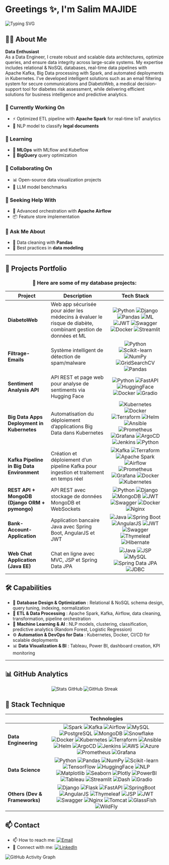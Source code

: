 # Greetings ✨, I'm Salim MAJIDE 
![Typing SVG](https://readme-typing-svg.herokuapp.com?font=Fira+Code&pause=1000&color=54A2F7&width=435&lines=Database+Wizard+🧙‍♂️;SQL+Specialist+💾;Data+Architect+📊)

## 🙋‍♂ About Me

**Data Enthusiast**  
As a Data Engineer, I create robust and scalable data architectures, optimize queries, and ensure data integrity across large-scale systems. My expertise includes relational & NoSQL databases, real-time data pipelines with Apache Kafka, Big Data processing with Spark, and automated deployments in Kubernetes. I’ve developed intelligent solutions such as an email filtering system for secure communications and DiabetoWeb, a medical decision-support tool for diabetes risk assessment, while delivering efficient solutions for business intelligence and predictive analytics.

### 🔭 Currently Working On
- ⚡ Optimized ETL pipeline with **Apache Spark** for real-time IoT analytics  
- 📑 NLP model to classify **legal documents**  

### 🌱 Learning
- 🔹 **MLOps** with MLflow and Kubeflow  
- 🔹 **BigQuery** query optimization  

### 👯 Collaborating On
- 📊 Open-source data visualization projects  
- 🧠 LLM model benchmarks  

### 🤔 Seeking Help With
- 🚀 Advanced orchestration with **Apache Airflow**  
- 📦 Feature store implementation  

### 💬 Ask Me About
- 🧹 Data cleaning with **Pandas**  
- 📐 Best practices in **data modeling**  

---

## 📂 Projects Portfolio

<div align="center">

### **🚀 Here are some of my database projects:**

| Project | Description | Tech Stack |
|---------|-------------|------------|
| **DiabetoWeb** | Web app sécurisée pour aider les médecins à évaluer le risque de diabète, combinant gestion de données et ML | <div align="center">![Python](https://img.shields.io/badge/-Python-3776AB?style=flat&logo=python&logoColor=white) ![Django](https://img.shields.io/badge/-Django-092E20?style=flat&logo=django&logoColor=white) ![Pandas](https://img.shields.io/badge/-Pandas-150458?style=flat&logo=pandas&logoColor=white) ![ML](https://img.shields.io/badge/-Machine%20Learning-FF6F00?style=flat) ![JWT](https://img.shields.io/badge/-JWT-000000?style=flat) ![Swagger](https://img.shields.io/badge/-Swagger-85EA2D?style=flat) ![Docker](https://img.shields.io/badge/-Docker-2496ED?style=flat) ![Streamlit](https://img.shields.io/badge/-Streamlit-FF4B4B?style=flat) </div>|
| **Filtrage-Emails** | Système intelligent de détection de spam/malware | <div align="center">![Python](https://img.shields.io/badge/-Python-3776AB?style=flat&logo=python&logoColor=white) ![Scikit-learn](https://img.shields.io/badge/-Scikit_Learn-F7931E?style=flat) ![NumPy](https://img.shields.io/badge/-NumPy-013243?style=flat&logo=numpy&logoColor=white) ![GridSearchCV](https://img.shields.io/badge/-GridSearchCV-FF6C37?style=flat) ![Pandas](https://img.shields.io/badge/-Pandas-150458?style=flat) </div>|
| **Sentiment Analysis API** | API REST et page web pour analyse de sentiments via Hugging Face | <div align="center">![Python](https://img.shields.io/badge/-Python-3776AB?style=flat&logo=python&logoColor=white) ![FastAPI](https://img.shields.io/badge/-FastAPI-009688?style=flat) ![HuggingFace](https://img.shields.io/badge/-HuggingFace-FF6C37?style=flat) ![Docker](https://img.shields.io/badge/-Docker-2496ED?style=flat) ![Gradio](https://img.shields.io/badge/-Gradio-1CA9C9?style=flat) </div>|
| **Big Data Apps Deployment in Kubernetes** | Automatisation du déploiement d’applications Big Data dans Kubernetes | <div align="center">![Kubernetes](https://img.shields.io/badge/-Kubernetes-326CE5?style=flat&logo=kubernetes&logoColor=white) ![Docker](https://img.shields.io/badge/-Docker-2496ED?style=flat) ![Terraform](https://img.shields.io/badge/-Terraform-623CE4?style=flat) ![Helm](https://img.shields.io/badge/-Helm-0F3D91?style=flat) ![Ansible](https://img.shields.io/badge/-Ansible-EE0000?style=flat) ![Prometheus](https://img.shields.io/badge/-Prometheus-E6522C?style=flat) ![Grafana](https://img.shields.io/badge/-Grafana-F46800?style=flat) ![ArgoCD](https://img.shields.io/badge/-ArgoCD-0099F7?style=flat) ![Jenkins](https://img.shields.io/badge/-Jenkins-D24939?style=flat) ![Python](https://img.shields.io/badge/-Python-3776AB?style=flat&logo=python&logoColor=white) </div>|
| **Kafka Pipeline in Big Data Environment** | Création et déploiement d’un pipeline Kafka pour ingestion et traitement en temps réel | <div align="center">![Kafka](https://img.shields.io/badge/-Kafka-231F20?style=flat&logo=apachekafka&logoColor=white) ![Terraform](https://img.shields.io/badge/-Terraform-623CE4?style=flat) ![Apache Spark](https://img.shields.io/badge/-Spark-E25A1C?style=flat&logo=apachespark&logoColor=white) ![Airflow](https://img.shields.io/badge/-Airflow-017CEE?style=flat&logo=apacheairflow&logoColor=white) ![Prometheus](https://img.shields.io/badge/-Prometheus-E6522C?style=flat) ![Grafana](https://img.shields.io/badge/-Grafana-F46800?style=flat) ![Docker](https://img.shields.io/badge/-Docker-2496ED?style=flat) ![Kubernetes](https://img.shields.io/badge/-Kubernetes-326CE5?style=flat) </div>|
| **REST API + MongoDB (Django ORM + pymongo)** | API REST avec stockage de données MongoDB et WebSockets | <div align="center">![Python](https://img.shields.io/badge/-Python-3776AB?style=flat&logo=python&logoColor=white) ![Django](https://img.shields.io/badge/-Django-092E20?style=flat&logo=django&logoColor=white) ![MongoDB](https://img.shields.io/badge/-MongoDB-47A248?style=flat&logo=mongodb&logoColor=white) ![JWT](https://img.shields.io/badge/-JWT-000000?style=flat) ![Swagger](https://img.shields.io/badge/-Swagger-85EA2D?style=flat) ![Docker](https://img.shields.io/badge/-Docker-2496ED?style=flat) ![Nginx](https://img.shields.io/badge/-Nginx-009639?style=flat) </div>|
| **Bank-Account-Application** | Application bancaire Java avec Spring Boot, AngularJS et JWT | <div align="center">![Java](https://img.shields.io/badge/-Java-007396?style=flat&logo=java&logoColor=white) ![Spring Boot](https://img.shields.io/badge/-SpringBoot-6DB33F?style=flat&logo=spring&logoColor=white) ![AngularJS](https://img.shields.io/badge/-AngularJS-DD0031?style=flat&logo=angular&logoColor=white) ![JWT](https://img.shields.io/badge/-JWT-000000?style=flat) ![Swagger](https://img.shields.io/badge/-Swagger-85EA2D?style=flat) ![Thymeleaf](https://img.shields.io/badge/-Thymeleaf-005F0F?style=flat) ![Hibernate](https://img.shields.io/badge/-Hibernate-59666C?style=flat) </div>|
| **Web Chat Application (Java EE)** | Chat en ligne avec MVC, JSP et Spring Data JPA | <div align="center">![Java](https://img.shields.io/badge/-Java-007396?style=flat&logo=java&logoColor=white) ![JSP](https://img.shields.io/badge/-JSP-007396?style=flat) ![MySQL](https://img.shields.io/badge/-MySQL-4479A1?style=flat&logo=mysql&logoColor=white) ![Spring Data JPA](https://img.shields.io/badge/-SpringData-6DB33F?style=flat) ![JDBC](https://img.shields.io/badge/-JDBC-007396?style=flat) </div>|

</div>

## 🛠 Capabilities

- 💾 **Database Design & Optimization** : Relational & NoSQL schema design, query tuning, indexing, normalization  
- 🔄 **ETL & Data Processing** : Apache Spark, Kafka, Airflow, data cleaning, transformation, pipeline orchestration  
- 🤖 **Machine Learning & AI** : NLP models, clustering, classification, predictive analytics (Random Forest, Logistic Regression)  
- ⚙️ **Automation & DevOps for Data** : Kubernetes, Docker, CI/CD for scalable deployments  
- 📊 **Data Visualization & BI** : Tableau, Power BI, dashboard creation, KPI monitoring  

---

## 📊 GitHub Analytics

<div align="center">

<!-- Stats avec icônes et thème personnalisé -->
![Stats GitHub](https://github-readme-stats.vercel.app/api?username=SalimM21&show_icons=true&border=true&include_all_commits=true&count_private=true&cache_seconds=3)
![GitHub Streak](https://streak-stats.demolab.com/?user=salimM21&hide_border=true)

</div>

## 🧰 Stack Technique 
|  | Technologies |
|------|--------------|
| **Data Engineering** | <div align="center"> ![Spark](https://img.shields.io/badge/-Apache%20Spark-E25A1C?style=flat&logo=apachespark&logoColor=white) ![Kafka](https://img.shields.io/badge/-Apache%20Kafka-231F20?style=flat&logo=apachekafka&logoColor=white) ![Airflow](https://img.shields.io/badge/-Apache%20Airflow-017CEE?style=flat&logo=apacheairflow&logoColor=white) ![MySQL](https://img.shields.io/badge/-MySQL-4479A1?style=flat&logo=mysql&logoColor=white) ![PostgreSQL](https://img.shields.io/badge/-PostgreSQL-4169E1?style=flat&logo=postgresql&logoColor=white) ![MongoDB](https://img.shields.io/badge/-MongoDB-47A248?style=flat&logo=mongodb&logoColor=white) ![Snowflake](https://img.shields.io/badge/-Snowflake-29B5E8?style=flat&logo=snowflake&logoColor=white) ![Docker](https://img.shields.io/badge/-Docker-2496ED?style=flat&logo=docker&logoColor=white) ![Kubernetes](https://img.shields.io/badge/-Kubernetes-326CE5?style=flat&logo=kubernetes&logoColor=white) ![Terraform](https://img.shields.io/badge/-Terraform-844FBA?style=flat&logo=terraform&logoColor=white) ![Ansible](https://img.shields.io/badge/-Ansible-EE0000?style=flat&logo=ansible&logoColor=white) ![Helm](https://img.shields.io/badge/-Helm-0F1689?style=flat&logo=helm&logoColor=white) ![ArgoCD](https://img.shields.io/badge/-ArgoCD-EF7B4D?style=flat&logo=argo&logoColor=white) ![Jenkins](https://img.shields.io/badge/-Jenkins-D24939?style=flat&logo=jenkins&logoColor=white) ![AWS](https://img.shields.io/badge/-AWS-232F3E?style=flat&logo=amazonaws&logoColor=white) ![Azure](https://img.shields.io/badge/-Azure-0078D4?style=flat&logo=microsoftazure&logoColor=white) ![Prometheus](https://img.shields.io/badge/-Prometheus-E6522C?style=flat&logo=prometheus&logoColor=white) ![Grafana](https://img.shields.io/badge/-Grafana-F46800?style=flat&logo=grafana&logoColor=white) </div>|
| **Data Science** |<div align="center"> ![Python](https://img.shields.io/badge/-Python-3776AB?style=flat&logo=python&logoColor=white) ![Pandas](https://img.shields.io/badge/-Pandas-150458?style=flat&logo=pandas&logoColor=white) ![NumPy](https://img.shields.io/badge/-NumPy-013243?style=flat&logo=numpy&logoColor=white) ![Scikit-learn](https://img.shields.io/badge/-Scikit--learn-F7931E?style=flat&logo=scikitlearn&logoColor=white) ![TensorFlow](https://img.shields.io/badge/-TensorFlow-FF6F00?style=flat&logo=tensorflow&logoColor=white) ![HuggingFace](https://img.shields.io/badge/-Hugging%20Face-FFD21E?style=flat&logo=huggingface&logoColor=black) ![NLP](https://img.shields.io/badge/-NLP-00BFAE?style=flat&logo=databricks&logoColor=white) ![Matplotlib](https://img.shields.io/badge/-Matplotlib-11557C?style=flat&logo=python&logoColor=white) ![Seaborn](https://img.shields.io/badge/-Seaborn-4C72B0?style=flat&logo=python&logoColor=white) ![Plotly](https://img.shields.io/badge/-Plotly-3F4F75?style=flat&logo=plotly&logoColor=white) ![PowerBI](https://img.shields.io/badge/-Power%20BI-F2C811?style=flat&logo=powerbi&logoColor=black) ![Tableau](https://img.shields.io/badge/-Tableau-E97627?style=flat&logo=tableau&logoColor=white) ![Streamlit](https://img.shields.io/badge/-Streamlit-FF4B4B?style=flat&logo=streamlit&logoColor=white) ![Dash](https://img.shields.io/badge/-Dash-008DE4?style=flat&logo=plotly&logoColor=white) ![Gradio](https://img.shields.io/badge/-Gradio-FF6F00?style=flat&logo=python&logoColor=white) </div>|
| **Others (Dev & Frameworks)** |<div align="center"> ![Django](https://img.shields.io/badge/-Django-092E20?style=flat&logo=django&logoColor=white) ![Flask](https://img.shields.io/badge/-Flask-000000?style=flat&logo=flask&logoColor=white) ![FastAPI](https://img.shields.io/badge/-FastAPI-009688?style=flat&logo=fastapi&logoColor=white) ![SpringBoot](https://img.shields.io/badge/-Spring%20Boot-6DB33F?style=flat&logo=springboot&logoColor=white) ![AngularJS](https://img.shields.io/badge/-AngularJS-DD0031?style=flat&logo=angularjs&logoColor=white) ![Thymeleaf](https://img.shields.io/badge/-Thymeleaf-005F0F?style=flat&logo=thymeleaf&logoColor=white) ![JSP](https://img.shields.io/badge/-JSP-007396?style=flat&logo=java&logoColor=white) ![JWT](https://img.shields.io/badge/-JWT-000000?style=flat&logo=jsonwebtokens&logoColor=white) ![Swagger](https://img.shields.io/badge/-Swagger-85EA2D?style=flat&logo=swagger&logoColor=black) ![Nginx](https://img.shields.io/badge/-Nginx-009639?style=flat&logo=nginx&logoColor=white) ![Tomcat](https://img.shields.io/badge/-Apache%20Tomcat-F8DC75?style=flat&logo=apachetomcat&logoColor=black) ![GlassFish](https://img.shields.io/badge/-GlassFish-FF9900?style=flat&logo=java&logoColor=white) ![WildFly](https://img.shields.io/badge/-WildFly-233A72?style=flat&logo=java&logoColor=white) </div>|

## 📫 Contact  

- 📫 How to reach me: [![Email](https://img.shields.io/badge/Email-D14836?style=flat&logo=gmail&logoColor=white)](mailto:salim.majide.officiel@gmail.com)
- 📱 Connect with me: [![LinkedIn](https://img.shields.io/badge/LinkedIn-0077B5?style=flat&logo=linkedin)](https://www.linkedin.com/in/salim-majide-231319172/)

![GitHub Activity Graph](https://github-readme-activity-graph.vercel.app/graph?username=SalimM21&theme=github-compact)
